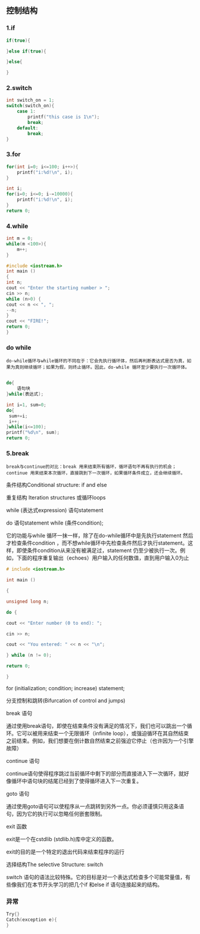 
## 控制结构

### 1.if

```c++
if(true){

}else if(true){

}else{

}
```

### 2.switch

```c++
int switch_on = 1;
switch(switch_on){
    case 1:
        printf("this case is 1\n");
        break;
    default:
        break;
}
```

### 3.for

```c++
for(int i=0; i<=100; i++>){
    printf("i:%d!\n", i);
}

int i;
for(i=0; i<=0; i-=10000){
    printf("i:%d!\n", i);
}
return 0;
```

### 4.while

```c++
int m = 0;
while(m <100>){
    m++;
}

#include <iostream.h>
int main ()
{
int n;
cout << "Enter the starting number > ";
cin >> n;
while (n>0) {
cout << n << ", ";
--n;
}
cout << "FIRE!";
return 0;
}
```

### do while

    do-while循环与while循环的不同在于：它会先执行循环体，然后再判断表达式是否为真，如果为真则继续循环；如果为假，则终止循环。因此，do-while 循环至少要执行一次循环体。

```c++

do{
    语句块
}while(表达式);

int i=1, sum=0;
do{
 sum+=i;
 i++;
}while(i<=100);
printf("%d\n", sum);
return 0;
```

### 5.break

    break与continue的对比：break 用来结束所有循环，循环语句不再有执行的机会；continue 用来结束本次循环，直接跳到下一次循环，如果循环条件成立，还会继续循环。

条件结构Conditional structure: if and else

重复结构 Iteration structures 或循环loops

while (表达式expression) 语句statement

do 语句statement while (条件condition);

它的功能与while 循环一抹一样，除了在do-while循环中是先执行statement 然后才检查条件condition ，而不想while循环中先检查条件然后才执行statement。这样，即使条件condition从来没有被满足过，statement 仍至少被执行一次。例如，下面的程序重复输出（echoes）用户输入的任何数值，直到用户输入0为止

```c++
# include <iostream.h>

int main ()

{

unsigned long n;

do {

cout << "Enter number (0 to end): ";

cin >> n;

cout << "You entered: " << n << "\n";

} while (n != 0);

return 0;

}
```

for (initialization; condition; increase) statement;

分支控制和跳转(Bifurcation of control and jumps)

break 语句

通过使用break语句，即使在结束条件没有满足的情况下，我们也可以跳出一个循环。它可以被用来结束一个无限循环（infinite loop），或强迫循环在其自然结束之前结束。例如，我们想要在倒计数自然结束之前强迫它停止（也许因为一个引擎故障）

continue 语句

continue语句使得程序跳过当前循环中剩下的部分而直接进入下一次循环，就好像循环中语句块的结尾已经到了使得循环进入下一次重复。

goto 语句

通过使用goto语句可以使程序从一点跳转到另外一点。你必须谨慎只用这条语句，因为它的执行可以忽略任何嵌套限制。

exit 函数

exit是一个在cstdlib (stdlib.h)库中定义的函数。

exit的目的是一个特定的退出代码来结束程序的运行

选择结构The selective Structure: switch

switch 语句的语法比较特殊。它的目标是对一个表达式检查多个可能常量值，有些像我们在本节开头学习的把几个if 和else if 语句连接起来的结构。

### 异常

```c++
Try{}
Catch(exception e){
}

```
